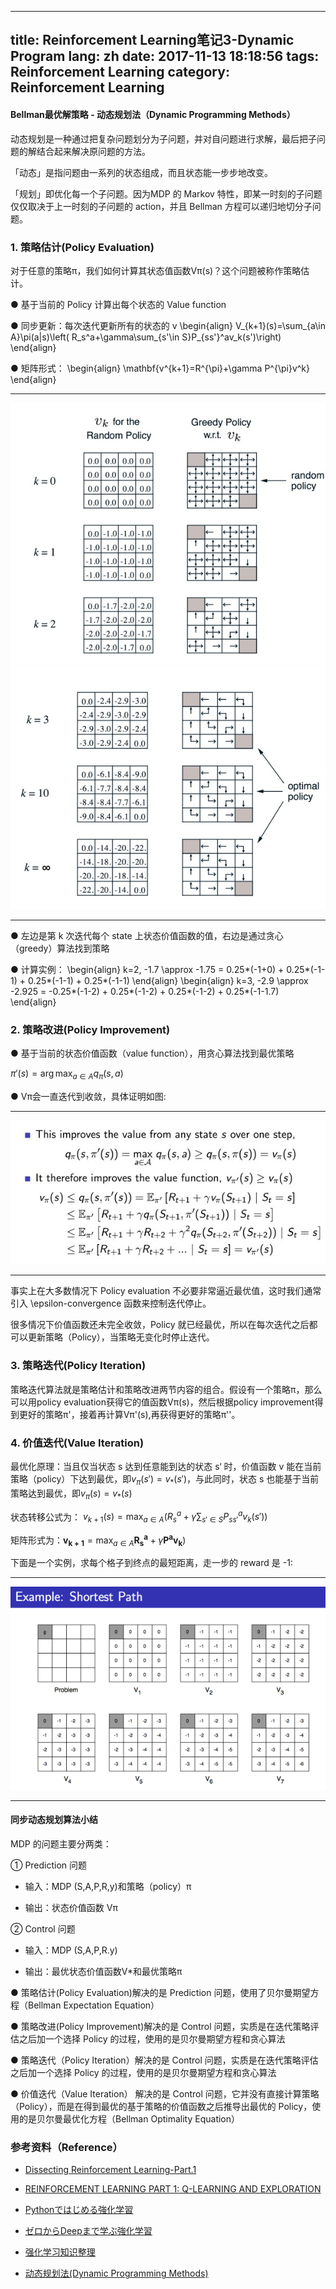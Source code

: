 
---
title: Reinforcement Learning笔记3-Dynamic Program
lang: zh
date: 2017-11-13 18:18:56
tags: Reinforcement Learning
category: Reinforcement Learning
---

#### Bellman最优解策略 - 动态规划法（Dynamic Programming Methods）

动态规划是一种通过把复杂问题划分为子问题，并对自问题进行求解，最后把子问题的解结合起来解决原问题的方法。

「动态」是指问题由一系列的状态组成，而且状态能一步步地改变。

「规划」即优化每一个子问题。因为MDP 的 Markov 特性，即某一时刻的子问题仅仅取决于上一时刻的子问题的 action，并且 Bellman 方程可以递归地切分子问题。

### 1. 策略估计(Policy Evaluation)

对于任意的策略π，我们如何计算其状态值函数Vπ(s)？这个问题被称作策略估计。

● 基于当前的 Policy 计算出每个状态的 Value function

● 同步更新：每次迭代更新所有的状态的 v
\begin{align} 
V_{k+1}(s)=\sum_{a\in A}\pi(a|s)\left( R_s^a+\gamma\sum_{s'\in S}P_{ss'}^av_k(s')\right)
\end{align}

● 矩阵形式：
\begin{align} 
\mathbf{v^{k+1}=R^{\pi}+\gamma P^{\pi}v^k}
\end{align}

-------------------------------------

![RL](/image/RL/3/1.jpg) 
![RL](/image/RL/3/2.jpg) 

-------------------------------------

● 左边是第 k 次迭代每个 state 上状态价值函数的值，右边是通过贪心（greedy）算法找到策略

● 计算实例：
\begin{align}
k=2, -1.7  \approx -1.75 = 0.25*(-1+0) + 0.25*(-1-1) + 0.25*(-1-1) + 0.25*(-1-1)
\end{align}
\begin{align}
k=3, -2.9  \approx -2.925 = -0.25*(-1-2) + 0.25*(-1-2) + 0.25*(-1-2) + 0.25*(-1-1.7)
\end{align}

### 2. 策略改进(Policy Improvement)

● 基于当前的状态价值函数（value function），用贪心算法找到最优策略

$\pi'(s)=\arg\max_{a\in A} q_{\pi}(s,a)$

● Vπ会一直迭代到收敛，具体证明如图:

-------------------------------------

![RL](/image/RL/3/3.jpg) 

-------------------------------------

事实上在大多数情况下 Policy evaluation 不必要非常逼近最优值，这时我们通常引入 \epsilon-convergence 函数来控制迭代停止。

很多情况下价值函数还未完全收敛，Policy 就已经最优，所以在每次迭代之后都可以更新策略（Policy），当策略无变化时停止迭代。

### 3. 策略迭代(Policy Iteration)

策略迭代算法就是策略估计和策略改进两节内容的组合。假设有一个策略π，那么可以用policy evaluation获得它的值函数Vπ(s)，然后根据policy improvement得到更好的策略π'，接着再计算Vπ'(s),再获得更好的策略π''。

### 4. 价值迭代(Value Iteration)

最优化原理：当且仅当状态 s 达到任意能到达的状态 s‘ 时，价值函数 v 能在当前策略（policy）下达到最优，即$v_{\pi}(s') = v_*(s')$，与此同时，状态 s 也能基于当前策略达到最优，即$v_{\pi}(s) = v_*(s)$

状态转移公式为：
$v_{k+1}(s) = \max_{a\in A}(R^a_s+\gamma\sum_{s' \in S}P^a_{ss'}v_k(s'))$

矩阵形式为：$\mathbf{v_{k+1}} =\max_{a \in A} \mathbf{R^a_s} +\gamma\mathbf{P^av_k})$

下面是一个实例，求每个格子到终点的最短距离，走一步的 reward 是 -1:

-------------------------------------

![RL](/image/RL/3/4.png) 

-------------------------------------

#### 同步动态规划算法小结

MDP 的问题主要分两类：

① Prediction 问题
- 输入：MDP (S,A,P,R,y)和策略（policy）π

- 输出：状态价值函数 Vπ

② Control 问题
- 输入：MDP (S,A,P,R.y)

- 输出：最优状态价值函数V*和最优策略π


● 策略估计(Policy Evaluation)解决的是 Prediction 问题，使用了贝尔曼期望方程（Bellman Expectation Equation）

● 策略改进(Policy Improvement)解决的是 Control 问题，实质是在迭代策略评估之后加一个选择 Policy 的过程，使用的是贝尔曼期望方程和贪心算法

● 策略迭代（Policy Iteration）解决的是 Control 问题，实质是在迭代策略评估之后加一个选择 Policy 的过程，使用的是贝尔曼期望方程和贪心算法

● 价值迭代（Value Iteration） 解决的是 Control 问题，它并没有直接计算策略（Policy），而是在得到最优的基于策略的价值函数之后推导出最优的 Policy，使用的是贝尔曼最优化方程（Bellman Optimality Equation）


### 参考资料（Reference）

- [Dissecting Reinforcement Learning-Part.1](https://mpatacchiola.github.io/blog/2016/12/09/dissecting-reinforcement-learning.html "Title") 

- [REINFORCEMENT LEARNING PART 1: Q-LEARNING AND EXPLORATION](https://studywolf.wordpress.com/2012/11/25/reinforcement-learning-q-learning-and-exploration/ "Title") 

- [Pythonではじめる強化学習](https://qiita.com/Hironsan/items/56f6c0b2f4cfd28dd906 "Title") 

- [ゼロからDeepまで学ぶ強化学習](https://qiita.com/icoxfog417/items/242439ecd1a477ece312 "Title") 

- [强化学习知识整理](https://zhuanlan.zhihu.com/p/25319023?utm_source=tuicool&utm_medium=referral "Title") 

- [动态规划法(Dynamic Programming Methods)](http://www.cnblogs.com/jinxulin/p/3526542.html "Title") 
